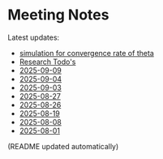 # Meeting Notes

Latest updates:

<!-- DAILY_NOTES:START -->
- [simulation for convergence rate of theta](simulation%20for%20convergence%20rate%20of%20theta.md)
- [Research Todo's](Research%20Todo%27s.md)
- [2025-09-09](2025-09-09.md)
- [2025-09-04](2025-09-04.md)
- [2025-09-03](2025-09-03.md)
- [2025-08-27](2025-08-27.md)
- [2025-08-26](2025-08-26.md)
- [2025-08-19](2025-08-19.md)
- [2025-08-08](2025-08-08.md)
- [2025-08-01](2025-08-01.md)
<!-- DAILY_NOTES:END -->

(README updated automatically)
